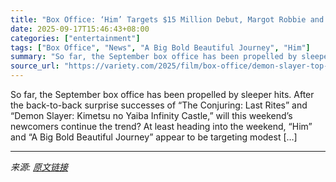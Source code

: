 ```yaml
---
title: "Box Office: ‘Him’ Targets $15 Million Debut, Margot Robbie and Colin Farrell’s ‘A Big Bold Beautiful Journey’ Aims for $10 Million"
date: 2025-09-17T15:46:43+08:00
categories: ["entertainment"]
tags: ["Box Office", "News", "A Big Bold Beautiful Journey", "Him"]
summary: "So far, the September box office has been propelled by sleeper hits. After the back-to-back surprise successes of &#8220;The Conjuring: Last Rites&#8221; and &#8220;Demon Slayer: Kimetsu no Yaiba Infi"
source_url: "https://variety.com/2025/film/box-office/demon-slayer-top-box-office-him-big-bold-beautiful-journey-1236520793/"
---
```


So far, the September box office has been propelled by sleeper hits. After the back-to-back surprise successes of &#8220;The Conjuring: Last Rites&#8221; and &#8220;Demon Slayer: Kimetsu no Yaiba Infinity Castle,&#8221; will this weekend&#8217;s newcomers continue the trend? At least heading into the weekend, &#8220;Him&#8221; and &#8220;A Big Bold Beautiful Journey&#8221; appear to be targeting modest [&#8230;]

---

*来源: [原文链接](https://variety.com/2025/film/box-office/demon-slayer-top-box-office-him-big-bold-beautiful-journey-1236520793/)*
